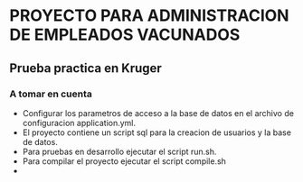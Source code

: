 # PROYECTO PARA ADMINISTRACION DE EMPLEADOS VACUNADOS
## Prueba practica en Kruger

### A tomar en cuenta

* Configurar los parametros de acceso a la base de datos en el archivo de configuracion application.yml.
* El proyecto contiene un script sql para la creacion de usuarios y la base de datos.
* Para pruebas en desarrollo ejecutar el script run.sh.
* Para compilar el proyecto ejecutar el script compile.sh
* 